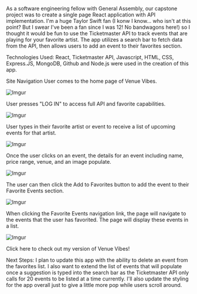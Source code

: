As a software engineering fellow with General Assembly, our capstone project was to create a single page React application with API implementation. I'm a huge Taylor Swift fan (I konw I know... who isn't at this point? But I swear I've been a fan since I was 12! No bandwagons here!) so I thought it would be fun to use the Ticketmaster API to track events that are playing for your favorite artist. The app utilizes a search bar to fetch data from the API, then allows users to add an event to their favorites section. 

Technologies Used:
React, Ticketmaster API, Javascript, HTML, CSS, Express.JS, MongoDB, Github and Node.js were used in the creation of this app.

Site Navigation
User comes to the home page of Venue Vibes.

![Imgur](https://i.imgur.com/MovrR4J.png)

User presses "LOG IN" to access full API and favorite capabilities.

![Imgur](https://i.imgur.com/4pnZDMj.jpg)

User types in their favorite artist or event to receive a list of upcoming events for that artist.

![Imgur](https://i.imgur.com/94QjD4W.png)

Once the user clicks on an event, the details for an event including name, price range, venue, and an image populate.

![Imgur](https://i.imgur.com/3N4d26O.png)

The user can then click the Add to Favorites button to add the event to their Favorite Events section.

![Imgur](https://i.imgur.com/3N4d26O.png)

When clicking the Favorite Events navigation link, the page will navigate to the events that the user has favorited. The page will display these events in a list.

![Imgur](https://i.imgur.com/GhMhyQV.jpg)

Click here to check out my version of Venue Vibes!

Next Steps:
I plan to update this app with the ability to delete an event from the favorites list. I also want to extend the list of events that will populate once a suggestion is typed into the search bar as the Ticketmaster API only calls for 20 events to be listed at a time currently. I'll also update the styling for the app overall just to give a little more pop while users scroll around.
